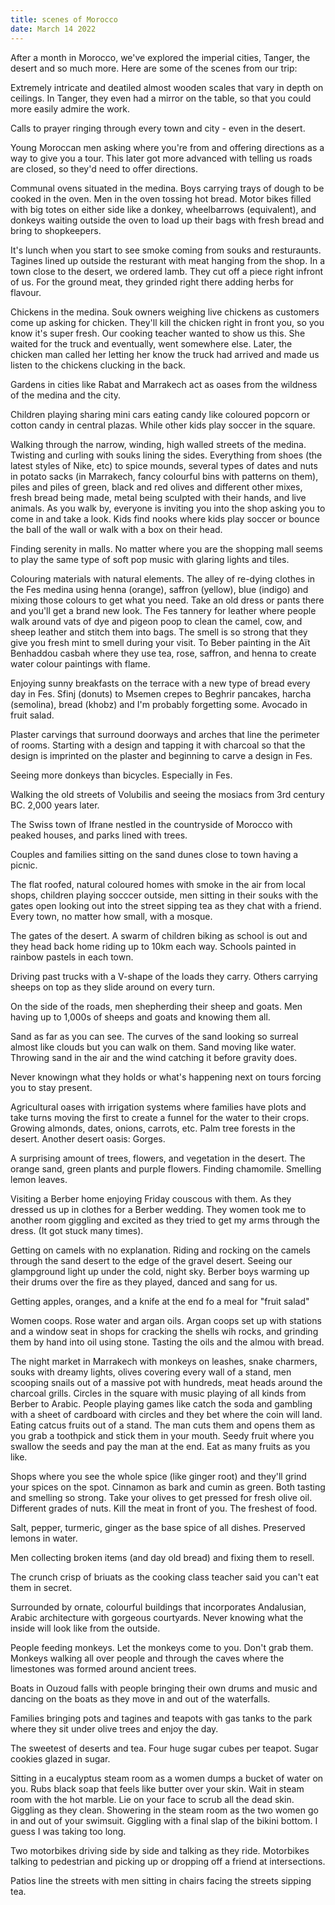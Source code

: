 ```yaml
---
title: scenes of Morocco
date: March 14 2022
---
```


After a month in Morocco, we've explored the imperial cities, Tanger, the desert and so much more. Here are some of the scenes from our trip:

Extremely intricate and deatiled almost wooden scales that vary in depth on ceilings. In Tanger, they even had a mirror on the table, so that you could more easily admire the work. 

Calls to prayer ringing through every town and city - even in the desert.

Young Moroccan men asking where you're from and offering directions as a way to give you a tour. This later got more advanced with telling us roads are closed, so they'd need to offer directions.

Communal ovens situated in the medina. Boys carrying trays of dough to be cooked in the oven. Men in the oven tossing hot bread. Motor bikes filled with big totes on either side like a donkey, wheelbarrows (equivalent), and donkeys waiting outside the oven to load up their bags with fresh bread and bring to shopkeepers.

It's lunch when you start to see smoke coming from souks and resturaunts. Tagines lined up outside the resturant with meat hanging from the shop. In a town close to the desert, we ordered lamb. They cut off a piece right infront of us. For the ground meat, they grinded right there adding herbs for flavour.

Chickens in the medina. Souk owners weighing live chickens as customers come up asking for chicken. They'll kill the chicken right in front you, so you know it's super fresh. Our cooking teacher wanted to show us this. She waited for the truck and eventually, went somewhere else. Later, the chicken man called her letting her know the truck had arrived and made us listen to the chickens clucking in the back. 

Gardens in cities like Rabat and Marrakech act as oases from the wildness of the medina and the city.

Children playing sharing mini cars eating candy like coloured popcorn or cotton candy in central plazas. While other kids play soccer in the square. 

Walking through the narrow, winding, high walled streets of the medina. Twisting and curling with souks lining the sides. Everything from shoes (the latest styles of Nike, etc) to spice mounds, several types of dates and nuts in potato sacks (in Marrakech, fancy colourful bins with patterns on them), piles and piles of green, black and red olives and different other mixes, fresh bread being made, metal being sculpted with their hands, and live animals. As you walk by, everyone is inviting you into the shop asking you to come in and take a look. Kids find nooks where kids play soccer or bounce the ball of the wall or walk with a box on their head.

Finding serenity in malls. No matter where you are the shopping mall seems to play the same type of soft pop music with glaring lights and tiles. 

Colouring materials with natural elements. The alley of re-dying clothes in the Fes medina using henna (orange), saffron (yellow), blue (indigo) and mixing those colours to get what you need. Take an old dress or pants there and you'll get a brand new look. The Fes tannery for leather where people walk around vats of dye and pigeon poop to clean the camel, cow, and sheep leather and stitch them into bags. The smell is so strong that they give you fresh mint to smell during your visit. To Beber painting in the Aït Benhaddou casbah where they use tea, rose, saffron, and henna to create water colour paintings with flame.

Enjoying sunny breakfasts on the terrace with a new type of bread every day in Fes. Sfinj (donuts) to Msemen crepes to Beghrir pancakes, harcha (semolina), bread (khobz) and I'm probably forgetting some. Avocado in fruit salad.

Plaster carvings that surround doorways and arches that line the perimeter of rooms. Starting with a design and tapping it with charcoal so that the design is imprinted on the plaster and beginning to carve a design in Fes.

Seeing more donkeys than bicycles. Especially in Fes.

Walking the old streets of Volubilis and seeing the mosiacs from 3rd century BC. 2,000 years later. 

The Swiss town of Ifrane nestled in the countryside of Morocco with peaked houses, and parks lined with trees.

Couples and families sitting on the sand dunes close to town having a picnic.

The flat roofed, natural coloured homes with smoke in the air from local shops, children playing socccer outside, men sitting in their souks with the gates open looking out into the street sipping tea as they chat with a friend. Every town, no matter how small, with a mosque.

The gates of the desert. A swarm of children biking as school is out and they head back home riding up to 10km each way. Schools painted in rainbow pastels in each town.

Driving past trucks with a V-shape of the loads they carry. Others carrying sheeps on top as they slide around on every turn.

On the side of the roads, men shepherding their sheep and goats. Men having up to 1,000s of sheeps and goats and knowing them all. 

Sand as far as you can see. The curves of the sand looking so surreal almost like clouds but you can walk on them. Sand moving like water. Throwing sand in the air and the wind catching it before gravity does. 

Never knowingn what they holds or what's happening next on tours forcing you to stay present. 

Agricultural oases with irrigation systems where families have plots and take turns moving the first to create a funnel for the water to their crops. Growing almonds, dates, onions, carrots, etc. Palm tree forests in the desert. Another desert oasis: Gorges.

A surprising amount of trees, flowers, and vegetation in the desert. The orange sand, green plants and purple flowers. Finding chamomile. Smelling lemon leaves.

Visiting a Berber home enjoying Friday couscous with them. As they dressed us up in clothes for a Berber wedding. They women took me to another room giggling and excited as they tried to get my arms through the dress. (It got stuck many times).

Getting on camels with no explanation. Riding and rocking on the camels through the sand desert to the edge of the gravel desert. Seeing our glampground light up under the cold, night sky. Berber boys warming up their drums over the fire as they played, danced and sang for us. 

Getting apples, oranges, and a knife at the end fo a meal for "fruit salad"

Women coops. Rose water and argan oils. Argan coops set up with stations and a window seat in shops for cracking the shells wih rocks, and grinding them by hand into oil using stone. Tasting the oils and the almou with bread. 

The night market in Marrakech with monkeys on leashes, snake charmers, souks with dreamy lights, olives covering every wall of a stand, men scooping snails out of a massive pot with hundreds, meat heads around the charcoal grills. Circles in the square with music playing of all kinds from Berber to Arabic. People playing games like catch the soda and gambling with a sheet of cardboard with circles and they bet where the coin will land. Eating catcus fruits out of a stand. The man cuts them and opens them as you grab a toothpick and stick them in your mouth. Seedy fruit where you swallow the seeds and pay the man at the end. Eat as many fruits as you like. 

Shops where you see the whole spice (like ginger root) and they'll grind your spices on the spot. Cinnamon as bark and cumin as green. Both tasting and smelling so strong. Take your olives to get pressed for fresh olive oil. Different grades of nuts. Kill the meat in front of you. The freshest of food. 

Salt, pepper, turmeric, ginger as the base spice of all dishes. Preserved lemons in water. 

Men collecting broken items (and day old bread) and fixing them to resell. 

The crunch crisp of briuats as the cooking class teacher said you can't eat them in secret. 

Surrounded by ornate, colourful buildings that incorporates Andalusian, Arabic architecture with gorgeous courtyards. Never knowing what the inside will look like from the outside. 

People feeding monkeys. Let the monkeys come to you. Don't grab them. Monkeys walking all over people and through the caves where the limestones was formed around ancient trees. 

Boats in Ouzoud falls with people bringing their own drums and music and dancing on the boats as they move in and out of the waterfalls. 

Families bringing pots and tagines and teapots with gas tanks to the park where they sit under olive trees and enjoy the day.

The sweetest of deserts and tea. Four huge sugar cubes per teapot. Sugar cookies glazed in sugar. 

Sitting in a eucalyptus steam room as a women dumps a bucket of water on you. Rubs black soap that feels like butter over your skin. Wait in steam room with the hot marble. Lie on your face to scrub all the dead skin. Giggling as they clean. Showering in the steam room as the two women go in and out of your swimsuit. Giggling with a final slap of the bikini bottom. I guess I was taking too long.

Two motorbikes driving side by side and talking as they ride. Motorbikes talking to pedestrian and picking up or dropping off a friend at intersections.

Patios line the streets with men sitting in chairs facing the streets sipping tea. 
